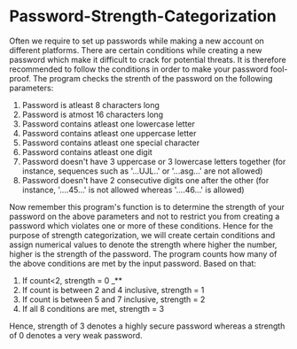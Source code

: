 # Password-Strength-Categorization

Often we require to set up passwords while making a new account on different platforms. There are certain conditions while creating a new password which make it difficult to crack for potential threats. It is therefore recommended to follow the conditions in order to make your password fool-proof. The program checks the strenth of the password on the following parameters:

1. Password is atleast 8 characters long
2. Password is atmost 16 characters long
3. Password contains atleast one lowercase letter
4. Password contains atleast one uppercase letter
5. Password contains atleast one special character
6. Password contains atleast one digit
7. Password doesn't have 3 uppercase or 3 lowercase letters together (for instance, sequences such as '...UJL..' or '...asg...' are not allowed)
8. Password doesn't have 2 consecutive digits one after the other (for instance, '....45...' is not allowed whereas '....46...' is allowed)  


Now remember this program's function is to determine the strength of your password on the above parameters and not to restrict you from creating a password which violates one or more of these conditions. Hence for the purpose of strength categorization, we will create certain conditions and assign numerical values to denote the strength where higher the number, higher is the strength of the password. The program counts how many of the above conditions are met by the input password. Based on that:


1. If count<2, strength = 0 _** 
2. If count is between 2 and 4 inclusive, strength = 1
3. If count is between 5 and 7 inclusive, strength = 2
4. If all 8 conditions are met, strength = 3  



Hence, strength of 3 denotes a highly secure password whereas a strength of 0 denotes a very weak password.
